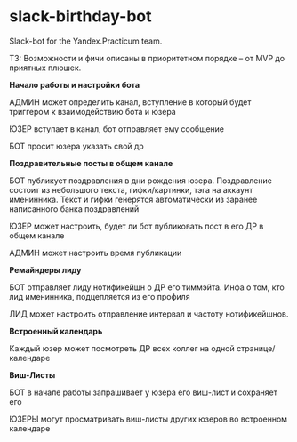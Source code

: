 # slack-birthday-bot
Slack-bot for the Yandex.Practicum team.

ТЗ:
Возможности и фичи описаны в приоритетном порядке – от MVP до приятных плюшек. 

**Начало работы и настройки бота**

АДМИН может определить канал, вступление в который будет триггером к взаимодействию бота и юзера

ЮЗЕР вступает в канал, бот отправляет ему сообщение

БОТ просит юзера указать свой др

**Поздравительные посты в общем канале**

БОТ публикует поздравления в дни рождения юзера. Поздравление состоит из небольшого текста, гифки/картинки, тэга на аккаунт именинника. Текст и гифки генерятся автоматически из заранее написанного банка поздравлений

ЮЗЕР может настроить, будет ли бот публиковать пост в его ДР в общем канале

АДМИН может настроить время публикации

**Ремайндеры лиду**

БОТ отправляет лиду нотификейшн о ДР его тиммэйта. Инфа о том, кто лид именинника, подцепляется из его профиля

ЛИД может настроить отправление интервал и частоту нотификейшнов.

**Встроенный календарь**

Каждый юзер может посмотреть ДР всех коллег на одной странице/календаре

**Виш-Листы**

БОТ в начале работы запрашивает у юзера его виш-лист и сохраняет его

ЮЗЕРЫ могут просматривать виш-листы других юзеров во встроенном календаре
